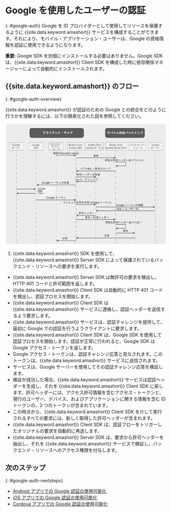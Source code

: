 # Google を使用したユーザーの認証
{: #google-auth}
Google を ID プロバイダーとして使用してリソースを保護するように {{site.data.keyword.amashort}} サービスを構成することができます。それにより、モバイル・アプリケーション・ユーザーは、Google の資格情報を認証に使用できるようになります。

**重要:** Google SDK を別個にインストールする必要はありません。Google SDK は、{{site.data.keyword.amashort}} Client SDK を構成した時に依存関係マネージャーによって自動的にインストールされます。

## {{site.data.keyword.amashort}} のフロー
{: #google-auth-overview}

{{site.data.keyword.amashort}} が認証のための Google との統合をどのように行うかを理解するには、以下の簡素化された図を参照してください。

![image](images/mca-sequence-google.jpg)

1. {{site.data.keyword.amashort}} SDK を使用して、{{site.data.keyword.amashort}} Server SDK によって保護されているバックエンド・リソースへの要求を実行します。
* {{site.data.keyword.amashort}} Server SDK は無許可の要求を検出し、HTTP 401 コードと許可範囲を返します。
* {{site.data.keyword.amashort}} Client SDK は自動的に HTTP 401 コードを検出し、認証プロセスを開始します。
* {{site.data.keyword.amashort}} Client SDK は {{site.data.keyword.amashort}} サービスに連絡し、認証ヘッダーを送信するよう要求します。
* {{site.data.keyword.amashort}} サービスは、認証チャレンジを提供して、最初に Google での認証を行うようクライアントに要求します。
* {{site.data.keyword.amashort}} Client SDK は、Google SDK を使用して認証プロセスを開始します。認証が正常に行われると、Google SDK は Google アクセス・トークンを返します。
* Google アクセス・トークンは、認証チャレンジ応答と見なされます。このトークンは、{{site.data.keyword.amashort}} サービスに送信されます。
* サービスは、Google サーバーを使用してその認証チャレンジ応答を検証します。
* 検証が成功した場合、{{site.data.keyword.amashort}} サービスは認証ヘッダーを生成し、それを {{site.data.keyword.amashort}} Client SDK に戻します。許可ヘッダーには、アクセス許可情報を含むアクセス・トークンと、現行のユーザー、デバイス、およびアプリケーションに関する情報を含む ID トークンの、2 つのトークンが含まれています。
* この時点から、{{site.data.keyword.amashort}} Client SDK を介して実行されるすべての要求には、新しく取得した許可ヘッダーが含まれます。
* {{site.data.keyword.amashort}} Client SDK は、認証フローをトリガーしたオリジナルの要求を自動的に再送します。
* {{site.data.keyword.amashort}} Server SDK は、要求から許可ヘッダーを抽出し、それを {{site.data.keyword.amashort}} サービスで検証し、バックエンド・リソースへのアクセス権限を付与します。

## 次のステップ
{: #google-auth-nextsteps}

* [Android アプリでの Google 認証の使用可能化](google-auth-android.html)
* [iOS アプリでの Google 認証の使用可能化](google-auth-ios.html)
* [Cordova アプリでの Google 認証の使用可能化](google-auth-cordova.html)
